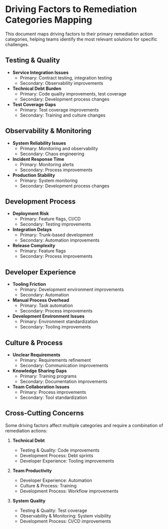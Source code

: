 # Driving Factors to Remediation Categories Mapping

This document maps driving factors to their primary remediation action categories, helping teams identify the most relevant solutions for specific challenges.

## Testing & Quality
- **Service Integration Issues**
  - Primary: Contract testing, integration testing
  - Secondary: Observability improvements
- **Technical Debt Burden**
  - Primary: Code quality improvements, test coverage
  - Secondary: Development process changes
- **Test Coverage Gaps**
  - Primary: Test coverage improvements
  - Secondary: Training and culture changes

## Observability & Monitoring
- **System Reliability Issues**
  - Primary: Monitoring and observability
  - Secondary: Chaos engineering
- **Incident Response Time**
  - Primary: Monitoring alerts
  - Secondary: Process improvements
- **Production Stability**
  - Primary: System monitoring
  - Secondary: Development process changes

## Development Process
- **Deployment Risk**
  - Primary: Feature flags, CI/CD
  - Secondary: Testing improvements
- **Integration Delays**
  - Primary: Trunk-based development
  - Secondary: Automation improvements
- **Release Complexity**
  - Primary: Feature flags
  - Secondary: Process improvements

## Developer Experience
- **Tooling Friction**
  - Primary: Development environment improvements
  - Secondary: Automation
- **Manual Process Overhead**
  - Primary: Task automation
  - Secondary: Process improvements
- **Development Environment Issues**
  - Primary: Environment standardization
  - Secondary: Tooling improvements

## Culture & Process
- **Unclear Requirements**
  - Primary: Requirements refinement
  - Secondary: Communication improvements
- **Knowledge Sharing Gaps**
  - Primary: Training programs
  - Secondary: Documentation improvements
- **Team Collaboration Issues**
  - Primary: Process improvements
  - Secondary: Tool standardization

## Cross-Cutting Concerns
Some driving factors affect multiple categories and require a combination of remediation actions:

1. **Technical Debt**
   - Testing & Quality: Code improvements
   - Development Process: Debt sprints
   - Developer Experience: Tooling improvements

2. **Team Productivity**
   - Developer Experience: Automation
   - Culture & Process: Training
   - Development Process: Workflow improvements

3. **System Quality**
   - Testing & Quality: Test coverage
   - Observability & Monitoring: System visibility
   - Development Process: CI/CD improvements 